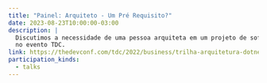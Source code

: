 ```yaml
---
title: "Painel: Arquiteto - Um Pré Requisito?"
date: 2023-08-23T10:00:00-03:00
description: |
  Discutimos a necessidade de uma pessoa arquiteta em um projeto de software,
  no evento TDC.
link: https://thedevconf.com/tdc/2022/business/trilha-arquitetura-dotnet
participation_kinds:
  - talks
---
```

